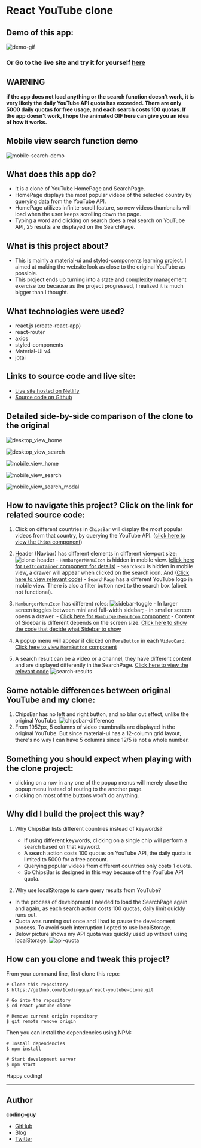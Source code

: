 # React YouTube clone

## Demo of this app:

![demo-gif](./readme_assets/youtube-clone-demo.gif)

### Or Go to the live site and try it for yourself [here](https://react-youtubeclone.netlify.app/)

## WARNING
<strong> if the app does not load anything or the search function doesn't work, it is very likely the daily YouTube API quota has exceeded. There are only 5000 daily quotas for free usage, and each search costs 100 quotas. If the app doesn't work, I hope the animated GIF here can give you an idea of how it works. </strong>

## Mobile view search function demo
![mobile-search-demo](./readme_assets/mobile-search-demo.gif)

## What does this app do?

- It is a clone of YouTube HomePage and SearchPage.
- HomePage displays the most popular videos of the selected country by querying data from the YouTube API.
- HomePage utilizes infinite-scroll feature, so new videos thumbnails will load when the user keeps scrolling down the page.
- Typing a word and clicking on search does a real search on YouTube API, 25 results are displayed on the SearchPage.

## What is this project about?

- This is mainly a material-ui and styled-components learning project. I aimed at making the website look as close to the original YouTube as possible.
- This project ends up turning into a state and complexity management exercise too because as the project progressed, I realized it is much bigger than I thought.

## What technologies were used?

- react.js (create-react-app)
- react-router
- axios
- styled-components
- Material-UI v4
- jotai

## Links to source code and live site:

- [Live site hosted on Netlify](https://react-youtubeclone.netlify.app/)
- [Source code on Github](https://github.com/1codingguy/react-youtube-clone)

## Detailed side-by-side comparison of the clone to the original

![desktop_view_home](./readme_assets/desktop_view_home.png)

![desktop_view_search](./readme_assets/desktop_view_search.png)

![mobile_view_home](./readme_assets/mobile_view_home.png)

![mobile_view_search](./readme_assets/mobile_view_search.png)

![mobile_view_search_modal](./readme_assets/mobile_view_search_modal.png)

## How to navigate this project? Click on the link for related source code:

1. Click on different countries in `ChipsBar` will display the most popular videos from that country, by querying the YouTube API. ([click here to view the `Chips` component](https://github.com/1codingguy/react-youtube-clone/blob/main/src/components/ChipsBar/Chips.jsx))

2. Header (Navbar) has different elements in different viewport size:
   ![clone-header](./readme_assets/clone-header.gif) - `HamburgerMenuIcon` is hidden in mobile view. ([click here for `LeftContainer` component for details](https://github.com/1codingguy/react-youtube-clone/blob/main/src/components/Header/LeftContainer/LeftContainer.jsx)) - `SearchBox` is hidden in mobile view, a drawer will appear when clicked on the search icon. And ([Click here to view relevant code](https://github.com/1codingguy/react-youtube-clone/blob/main/src/components/Header/MiddleContainer/MiddleContainer.jsx#L67)) - `SearchPage` has a different YouTube logo in mobile view. There is also a filter button next to the search box (albeit not functional).

3. `HamburgerMenuIcon` has different roles:
   ![sidebar-toggle](./readme_assets/Sidebar-toggle.gif) - In larger screen toggles between mini and full-width sidebar; - in smaller screen opens a drawer. - [Click here for `HamburgerMenuIcon` component](https://github.com/1codingguy/react-youtube-clone/blob/main/src/components/Header/LeftContainer/HamburgerMenuIcon.jsx) - Content of Sidebar is different depends on the screen size. [Click here to show the code that decide what Sidebar to show](https://github.com/1codingguy/react-youtube-clone/blob/main/src/components/Sidebar/SidebarToShow.jsx#L12)

4. A popup menu will appear if clicked on `MoreButton` in each `VideoCard`. [Click here to view `MoreButton` component](https://github.com/1codingguy/react-youtube-clone/blob/main/src/components/Videos/MoreButton.jsx)

5. A search result can be a video or a channel, they have different content and are displayed differently in the SearchPage. [Click here to view the relevant code](https://github.com/1codingguy/react-youtube-clone/blob/main/src/components/Search/ResultsVideoCard.jsx#L64)
   ![search-results](/public/assets/search_results.png)

## Some notable differences between original YouTube and my clone:

1. ChipsBar has no left and right button, and no blur out effect, unlike the original YouTube.
   ![chipsbar-difference](./readme_assets/chipsbar-difference.png)
2. From 1952px, 5 columns of video thumbnails are displayed in the original YouTube. But since material-ui has a 12-column grid layout, there's no way I can have 5 columns since 12/5 is not a whole number.

## Something you should expect when playing with the clone project:

- clicking on a row in any one of the popup menus will merely close the popup menu instead of routing to the another page.
- clicking on most of the buttons won't do anything.

## Why did I build the project this way?

1. Why ChipsBar lists different countries instead of keywords?

   - If using different keywords, clicking on a single chip will perform a search based on that keyword.
   - A search action costs 100 quotas on YouTube API, the daily quota is limited to 5000 for a free account.
   - Querying popular videos from different countries only costs 1 quota.
   - So ChipsBar is designed in this way because of the YouTube API quota.

2. Why use localStorage to save query results from YouTube?

- In the process of development I needed to load the SearchPage again and again, as each search action costs 100 quotas, daily limit quickly runs out.
- Quota was running out once and I had to pause the development process. To avoid such interruption I opted to use localStorage.
- Below picture shows my API quota was quickly used up without using localStorage.
  ![api-quota](./readme_assets/api-quota.png)

## How can you clone and tweak this project?

From your command line, first clone this repo:

```
# Clone this repository
$ https://github.com/1codingguy/react-youtube-clone.git

# Go into the repository
$ cd react-youtube-clone

# Remove current origin repository
$ git remote remove origin

```

Then you can install the dependencies using NPM:

```
# Install dependencies
$ npm install

# Start development server
$ npm start
```

Happy coding!

---

## Author

**coding-guy**

- [GitHub](https://github.com/1codingguy)
- [Blog](https://blog.coding-guy.com/)
- [Twitter](https://twitter.com/1codingguy)
